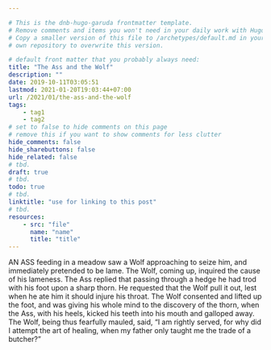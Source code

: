 ```yaml
---

# This is the dnb-hugo-garuda frontmatter template. 
# Remove comments and items you won't need in your daily work with Hugo.
# Copy a smaller version of this file to /archetypes/default.md in your
# own repository to overwrite this version.

# default front matter that you probably always need:
title: "The Ass and the Wolf"
description: ""
date: 2019-10-11T03:05:51
lastmod: 2021-01-20T19:03:44+07:00
url: /2021/01/the-ass-and-the-wolf
tags:
    - tag1
    - tag2
# set to false to hide comments on this page
# remove this if you want to show comments for less clutter
hide_comments: false
hide_sharebuttons: false
hide_related: false
# tbd.
draft: true
# tbd.
todo: true
# tbd.
linktitle: "use for linking to this post"
# tbd.
resources:
    - src: "file"
      name: "name"
      title: "title"
---
```

AN ASS feeding in a meadow saw a Wolf approaching to seize him, and immediately pretended to be lame. The Wolf, coming up, inquired the cause of his lameness. The Ass replied that passing through a hedge he had trod with his foot upon a sharp thorn. He requested that the Wolf pull it out, lest when he ate him it should injure his throat. The Wolf consented and lifted up the foot, and was giving his whole mind to the discovery of the thorn, when the Ass, with his heels, kicked his teeth into his mouth and galloped away. The Wolf, being thus fearfully mauled, said, “I am rightly served, for why did I attempt the art of healing, when my father only taught me the trade of a butcher?”
